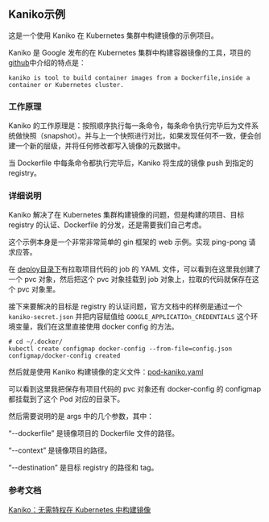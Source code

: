 ## Kaniko示例

这是一个使用 Kaniko 在 Kubernetes 集群中构建镜像的示例项目。

Kaniko 是 Google 发布的在 Kubernetes 集群中构建容器镜像的工具，项目的[github](https://github.com/GoogleContainerTools/kaniko)中介绍的特点是：

```
kaniko is tool to build container images from a Dockerfile,inside a container or Kubernetes cluster.
```

### 工作原理

Kaniko 的工作原理是：按照顺序执行每一条命令，每条命令执行完毕后为文件系统做快照（snapshot）。并与上一个快照进行对比，如果发现任何不一致，便会创建一个新的层级，并将任何修改都写入镜像的元数据中。

当 Dockerfile 中每条命令都执行完毕后，Kaniko 将生成的镜像 push 到指定的 registry。

### 详细说明

Kaniko 解决了在 Kubernetes 集群构建镜像的问题，但是构建的项目、目标 registry 的认证、Dockerfile 的分发，还是需要我们自己考虑。

这个示例本身是一个非常非常简单的 gin 框架的 web 示例。实现 ping-pong 请求应答。

在 [deploy目录下](https://github.com/cuijxin/gin-demo/blob/master/deploy/clone-job.yaml)有拉取项目代码的 job 的 YAML 文件，可以看到在这里我创建了一个 pvc 对象，然后把这个 pvc 对象挂载到 job 对象上，拉取的代码就保存在这个 pvc 对象里。

接下来要解决的目标是 registry 的认证问题，官方文档中的样例是通过一个  `kaniko-secret.json` 并把内容赋值给 `GOOGLE_APPLICATIOn_CREDENTIALS` 这个环境变量，我们在这里直接使用 docker config 的方法。

```
# cd ~/.docker/
kubectl create configmap docker-config --from-file=config.json
configmap/docker-config created
```

然后就是使用 Kaniko 构建镜像的定义文件：[pod-kaniko.yaml](https://github.com/cuijxin/gin-demo/blob/master/pod-kaniko.yaml)

可以看到这里我把保存有项目代码的 pvc 对象还有 docker-config 的 configmap 都挂载到了这个 Pod 对应的目录下。

然后需要说明的是 args 中的几个参数，其中：

“--dockerfile” 是镜像项目的 Dockerfile 文件的路径。

“--context” 是镜像项目的路径。

“--destination” 是目标 registry 的路径和 tag。

### 参考文档

[Kaniko：无需特权在 Kubernetes 中构建镜像](https://blog.ihypo.net/15487483292659.html)
